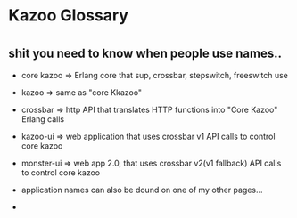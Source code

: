 # Kazoo Glossary

# 
## shit you need to know when people use names..

* core kazoo => Erlang core that sup, crossbar, stepswitch, freeswitch use
* kazoo => same as "core Kkazoo"
* crossbar => http API that translates HTTP functions into "Core Kazoo" Erlang calls
* kazoo-ui => web application that uses crossbar v1 API calls to control core kazoo
* monster-ui => web app 2.0, that uses crossbar v2(v1 fallback) API calls to control core kazoo


* application names can also be dound on one of my other pages...
* 
